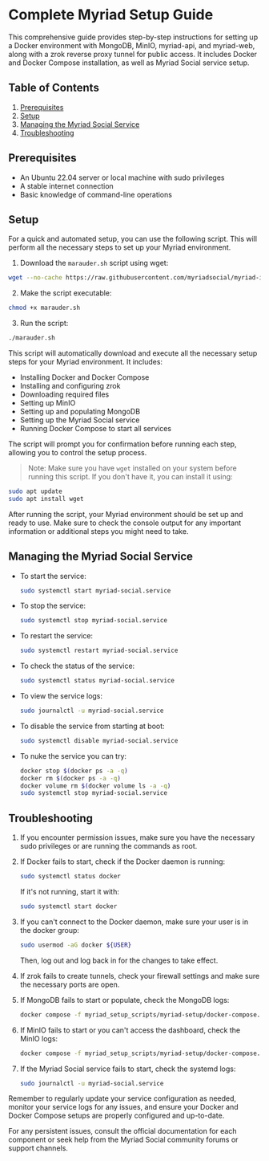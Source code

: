 # Complete Myriad Setup Guide

This comprehensive guide provides step-by-step instructions for setting up a Docker environment with MongoDB, MinIO, myriad-api, and myriad-web, along with a zrok reverse proxy tunnel for public access. It includes Docker and Docker Compose installation, as well as Myriad Social service setup.

## Table of Contents
1. [Prerequisites](#prerequisites)
2. [Setup](#setup)
3. [Managing the Myriad Social Service](#managing-the-myriad-social-service)
4. [Troubleshooting](#troubleshooting)

## Prerequisites

- An Ubuntu 22.04 server or local machine with sudo privileges
- A stable internet connection
- Basic knowledge of command-line operations

## Setup

For a quick and automated setup, you can use the following script. This will perform all the necessary steps to set up your Myriad environment.

1. Download the `marauder.sh` script using wget:

```bash
wget --no-cache https://raw.githubusercontent.com/myriadsocial/myriad-infrastructure/main/linux/marauder.sh
```

2. Make the script executable:

```bash
chmod +x marauder.sh
```

3. Run the script:

```bash
./marauder.sh
```

This script will automatically download and execute all the necessary setup steps for your Myriad environment. It includes:

- Installing Docker and Docker Compose
- Installing and configuring zrok
- Downloading required files
- Setting up MinIO
- Setting up and populating MongoDB
- Setting up the Myriad Social service
- Running Docker Compose to start all services

The script will prompt you for confirmation before running each step, allowing you to control the setup process.

> Note: Make sure you have `wget` installed on your system before running this script. If you don't have it, you can install it using:

```bash
sudo apt update
sudo apt install wget
```

After running the script, your Myriad environment should be set up and ready to use. Make sure to check the console output for any important information or additional steps you might need to take.

## Managing the Myriad Social Service

- To start the service:
  ```bash
  sudo systemctl start myriad-social.service
  ```

- To stop the service:
  ```bash
  sudo systemctl stop myriad-social.service
  ```

- To restart the service:
  ```bash
  sudo systemctl restart myriad-social.service
  ```

- To check the status of the service:
  ```bash
  sudo systemctl status myriad-social.service
  ```

- To view the service logs:
  ```bash
  sudo journalctl -u myriad-social.service
  ```

- To disable the service from starting at boot:
  ```bash
  sudo systemctl disable myriad-social.service
  ```

- To nuke the service you can try:
  ```bash
  docker stop $(docker ps -a -q)
  docker rm $(docker ps -a -q)
  docker volume rm $(docker volume ls -a -q)
  sudo systemctl stop myriad-social.service
  ```

## Troubleshooting

1. If you encounter permission issues, make sure you have the necessary sudo privileges or are running the commands as root.

2. If Docker fails to start, check if the Docker daemon is running:
   ```bash
   sudo systemctl status docker
   ```
   If it's not running, start it with:
   ```bash
   sudo systemctl start docker
   ```

3. If you can't connect to the Docker daemon, make sure your user is in the docker group:
   ```bash
   sudo usermod -aG docker ${USER}
   ```
   Then, log out and log back in for the changes to take effect.

4. If zrok fails to create tunnels, check your firewall settings and make sure the necessary ports are open.

5. If MongoDB fails to start or populate, check the MongoDB logs:
   ```bash
   docker compose -f myriad_setup_scripts/myriad-setup/docker-compose.yml logs mongodb
   ```

6. If MinIO fails to start or you can't access the dashboard, check the MinIO logs:
   ```bash
   docker compose -f myriad_setup_scripts/myriad-setup/docker-compose.yml logs minio
   ```

7. If the Myriad Social service fails to start, check the systemd logs:
   ```bash
   sudo journalctl -u myriad-social.service
   ```

Remember to regularly update your service configuration as needed, monitor your service logs for any issues, and ensure your Docker and Docker Compose setups are properly configured and up-to-date.

For any persistent issues, consult the official documentation for each component or seek help from the Myriad Social community forums or support channels.
